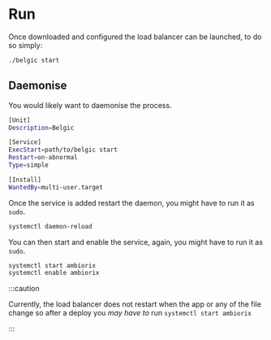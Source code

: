 # Run

Once downloaded and configured the load balancer can be launched,
to do so simply:

```bash
./belgic start
```

## Daemonise

You would likely want to daemonise the process.

```bash
[Unit]
Description=Belgic

[Service]
ExecStart=path/to/belgic start
Restart=on-abnormal
Type=simple

[Install]
WantedBy=multi-user.target
```

Once the service is added restart the daemon, you might have to run it as `sudo`.

```bash
systemctl daemon-reload
```

You can then start and enable the service, again, you might have to run it as `sudo`.

```bash
systemctl start ambiorix
systemctl enable ambiorix
```

:::caution

Currently, the load balancer does not restart when the app
or any of the file change so after a deploy you _may have to_
run `systemctl start ambiorix`

:::
